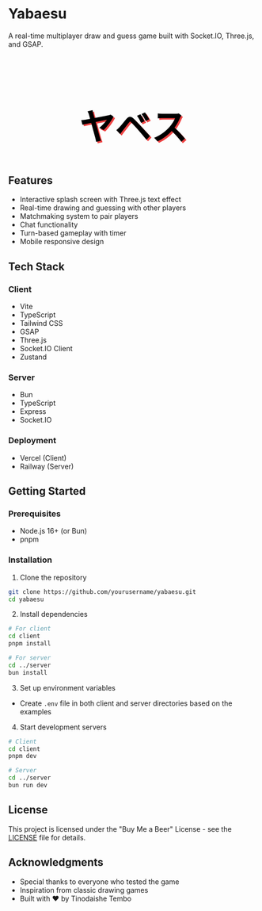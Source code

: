# Yabaesu

A real-time multiplayer draw and guess game built with Socket.IO, Three.js, and GSAP.

<div align="center">
  <!-- <img src="https://img.shields.io/badge/ヤベス-orange?style=for-the-badge&logo=data:image/svg+xml;base64,PHN2ZyB4bWxucz0iaHR0cDovL3d3dy53My5vcmcvMjAwMC9zdmciIHZpZXdCb3g9IjAgMCAxMCAxMCI+PC9zdmc+&logoColor=white&labelColor=black&color=ef4444" alt="ヤベス" height="150" /> -->
  <h1 style="font-size: 72px; color: #000000; text-shadow: 3px 3px 0 #ef4444;">ヤベス</h1>
</div>

## Features

- Interactive splash screen with Three.js text effect
- Real-time drawing and guessing with other players
- Matchmaking system to pair players
- Chat functionality 
- Turn-based gameplay with timer
- Mobile responsive design

## Tech Stack

### Client
- Vite
- TypeScript
- Tailwind CSS
- GSAP
- Three.js
- Socket.IO Client
- Zustand

### Server
- Bun
- TypeScript
- Express
- Socket.IO

### Deployment
- Vercel (Client)
- Railway (Server)

## Getting Started

### Prerequisites

- Node.js 16+ (or Bun)
- pnpm

### Installation

1. Clone the repository
```bash
git clone https://github.com/yourusername/yabaesu.git
cd yabaesu
```

2. Install dependencies
```bash
# For client
cd client
pnpm install

# For server
cd ../server
bun install
```

3. Set up environment variables
- Create `.env` file in both client and server directories based on the examples

4. Start development servers
```bash
# Client
cd client
pnpm dev

# Server
cd ../server
bun run dev
```

## License

This project is licensed under the "Buy Me a Beer" License - see the [LICENSE](LICENSE) file for details.

## Acknowledgments

- Special thanks to everyone who tested the game
- Inspiration from classic drawing games
- Built with ❤️ by Tinodaishe Tembo
